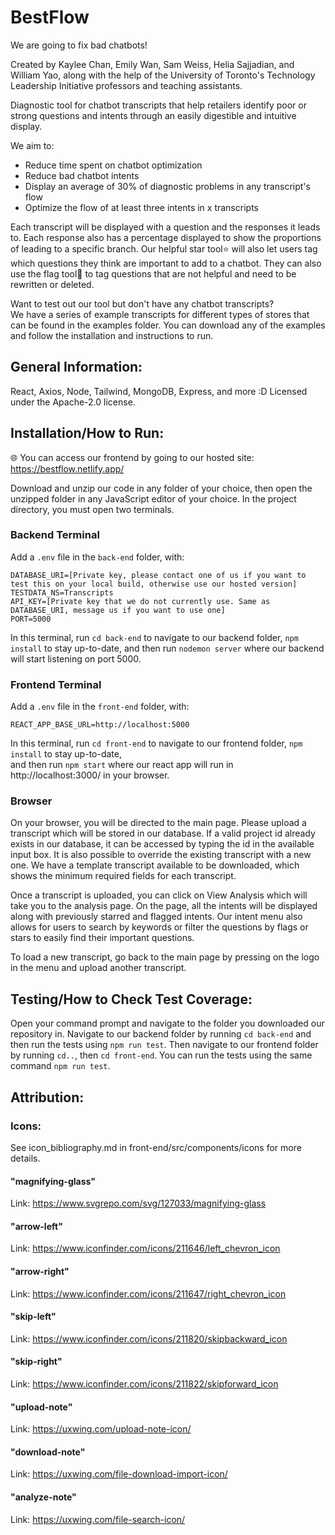 # BestFlow
We are going to fix bad chatbots!

Created by Kaylee Chan, Emily Wan, Sam Weiss, Helia Sajjadian, and William Yao,
along with the help of the University of Toronto's Technology Leadership Initiative professors and teaching assistants.

Diagnostic tool for chatbot transcripts that help retailers identify poor or strong questions and intents through an easily digestible and intuitive display.

We aim to:
- Reduce time spent on chatbot optimization
- Reduce bad chatbot intents
- Display an average of 30% of diagnostic problems in any transcript's flow
- Optimize the flow of at least three intents in x transcripts

Each transcript will be displayed with a question and the responses it leads to.
Each response also has a percentage displayed to show the proportions of leading to a specific branch.
Our helpful star tool⭐ will also let users tag which questions they think are important to add to a chatbot.
They can also use the flag tool🚩 to tag questions that are not helpful and need to be rewritten or deleted.

Want to test out our tool but don't have any chatbot transcripts?  
We have a series of example transcripts for different types of stores that can be found in the examples folder.
You can download any of the examples and follow the installation and instructions to run.

## General Information:
React, Axios, Node, Tailwind, MongoDB, Express, and more :D
Licensed under the Apache-2.0 license.

## Installation/How to Run:

🌐 You can access our frontend by going to our hosted site: https://bestflow.netlify.app/

Download and unzip our code in any folder of your choice, then open the unzipped folder in any JavaScript editor of your choice.
In the project directory, you must open two terminals.

### Backend Terminal

Add a `.env` file in the `back-end` folder, with: 

    DATABASE_URI=[Private key, please contact one of us if you want to test this on your local build, otherwise use our hosted version]
    TESTDATA_NS=Transcripts
    API_KEY=[Private key that we do not currently use. Same as DATABASE_URI, message us if you want to use one]
    PORT=5000

In this terminal, run `cd back-end` to navigate to our backend folder, `npm install` to stay up-to-date,
and then run `nodemon server` where our backend will start listening on port 5000.

### Frontend Terminal

Add a `.env` file in the `front-end` folder, with:

    REACT_APP_BASE_URL=http://localhost:5000

In this terminal, run `cd front-end` to navigate to our frontend folder, `npm install` to stay up-to-date,  
and then run `npm start` where our react app will run in http://localhost:3000/ in your browser.

### Browser

On your browser, you will be directed to the main page. Please upload a transcript which will be stored in our database.
If a valid project id already exists in our database, it can be accessed by typing the id in the available input box. It is also possible to override the existing transcript with a new one.
We have a template transcript available to be downloaded, which shows the minimum required fields for each transcript.

Once a transcript is uploaded, you can click on View Analysis which will take you to the analysis page.
On the page, all the intents will be displayed along with previously starred and flagged intents.
Our intent menu also allows for users to search by keywords or filter the questions by flags or stars to easily find their important questions.

To load a new transcript, go back to the main page by pressing on the logo in the menu and upload another transcript.

## Testing/How to Check Test Coverage:

Open your command prompt and navigate to the folder you downloaded our repository in.
Navigate to our backend folder by running `cd back-end` and then run the tests using `npm run test`.
Then navigate to our frontend folder by running `cd..`, then `cd front-end`. You can run the tests using the same command `npm run test`.

## Attribution:

### Icons:
See icon_bibliography.md in front-end/src/components/icons for more details.

#### "magnifying-glass"
Link: https://www.svgrepo.com/svg/127033/magnifying-glass
#### "arrow-left"
Link: https://www.iconfinder.com/icons/211646/left_chevron_icon
#### "arrow-right"
Link: https://www.iconfinder.com/icons/211647/right_chevron_icon
#### "skip-left"
Link: https://www.iconfinder.com/icons/211820/skipbackward_icon
#### "skip-right"
Link: https://www.iconfinder.com/icons/211822/skipforward_icon
#### "upload-note"
Link: https://uxwing.com/upload-note-icon/
#### "download-note"
Link: https://uxwing.com/file-download-import-icon/
#### "analyze-note"
Link: https://uxwing.com/file-search-icon/
